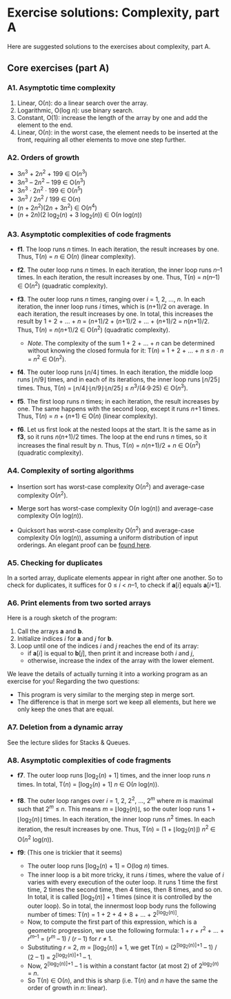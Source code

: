 # Exercise solutions: Complexity, part A

Here are suggested solutions to the exercises about complexity, part A.

## Core exercises (part A)

### A1. Asymptotic time complexity

1. Linear, O(*n*): do a linear search over the array.
2. Logarithmic, O(log *n*): use binary search.
3. Constant, O(1): increase the length of the array by one and add the element to the end.
4. Linear, O(*n*): in the worst case, the element needs to be inserted at the front, requiring all other elements to move one step further.

### A2. Orders of growth

- 3*n*<sup>3</sup> + 2*n*<sup>2</sup> + 199 ∈ O(*n*<sup>3</sup>)
- 3*n*<sup>3</sup> – 2*n*<sup>2</sup> – 199 ∈ O(*n*<sup>3</sup>)
- 3*n*<sup>3</sup> · 2*n*<sup>2</sup> · 199 ∈ O(*n*<sup>5</sup>)
- 3*n*<sup>3</sup> / 2*n*<sup>2</sup> / 199 ∈ O(*n*)
- (*n* + 2*n*<sup>2</sup>)(2*n* + 3*n*<sup>2</sup>) ∈ O(*n*<sup>4</sup>)
- (*n* + 2*n*)(2 log<sub>2</sub>(*n*) + 3 log<sub>2</sub>(*n*)) ∈ O(*n* log(*n*))

### A3. Asymptotic complexities of code fragments

- **f1**.
  The loop runs *n* times.
  In each iteration, the result increases by one.
  Thus, T(*n*) = *n* ∈ O(*n*) (linear complexity).

- **f2**.
  The outer loop runs *n* times.
  In each iteration, the inner loop runs *n*–1 times.
  In each iteration, the result increases by one.
  Thus, T(*n*) = *n*(*n*–1) ∈ O(*n*<sup>2</sup>) (quadratic complexity).

- **f3**.
  The outer loop runs *n* times, ranging over *i* = 1, 2, …, *n*.
  In each iteration, the inner loop runs *i* times, which is (*n*+1)/2 on average.
  In each iteration, the result increases by one.
  In total, this increases the result by 1 + 2 + … + *n* = (*n*+1)/2 + (*n*+1)/2 + … + (*n*+1)/2 = *n*(*n*+1)/2.
  Thus, T(*n*) = *n*(*n*+1)/2 ∈ O(*n*<sup>2</sup>) (quadratic complexity).

  - *Note*.
    The complexity of the sum 1 + 2 + … + *n* can be determined without knowing the closed formula for it: T(*n*) = 1 + 2 + … + *n* ≤ *n* ∙ *n* = *n*<sup>2</sup> ∈ O(*n*<sup>2</sup>).

- **f4**.
  The outer loop runs ⌊*n*/4⌋ times.
  In each iteration, the middle loop runs ⌊*n*/9⌋ times, and in each of its iterations, the inner loop runs ⌊*n*/25⌋ times.
  Thus, T(*n*) = ⌊*n*/4⌋·⌊*n*/9⌋·⌊*n*/25⌋ ≤ *n*<sup>3</sup>/(4·9·25) ∈ O(*n*<sup>3</sup>).

- **f5**.
  The first loop runs *n* times; in each iteration, the result increases by one.
  The same happens with the second loop, except it runs *n*+1 times.
  Thus, T(*n*) = *n* + (*n*+1) ∈ O(*n*) (linear complexity).

- **f6**.
  Let us first look at the nested loops at the start.
  It is the same as in **f3**, so it runs *n*(*n*+1)/2 times.
  The loop at the end runs *n* times, so it increases the final result by *n*.
  Thus, T(*n*) = *n*(*n*+1)/2 + *n* ∈ O(*n*<sup>2</sup>) (quadratic complexity).

### A4. Complexity of sorting algorithms

- Insertion sort has worst-case complexity O(*n*<sup>2</sup>) and average-case complexity O(*n*<sup>2</sup>).

- Merge sort has worst-case complexity O(*n* log(*n*)) and average-case complexity O(*n* log(*n*)).

- Quicksort has worst-case complexity O(*n*<sup>2</sup>) and average-case complexity O(*n* log(*n*)), assuming a uniform distribution of input orderings.
  An elegant proof can be [found here](https://en.wikipedia.org/wiki/Quicksort#Using_a_binary_search_tree).

### A5. Checking for duplicates

In a sorted array, duplicate elements appear in right after one another.
So to check for duplicates, it suffices for 0 ≤ *i* < *n*–1, to check if **a**[*i*] equals **a**[*i*+1].

### A6. Print elements from two sorted arrays

Here is a rough sketch of the program:

1. Call the arrays **a** and **b**.
2. Initialize indices *i* for **a** and *j* for **b**.
3. Loop until one of the indices *i* and *j* reaches the end of its array:
    - if **a**[*i*] is equal to **b**[*j*], then print it and increase both *i* and *j*,
    - otherwise, increase the index of the array with the lower element.

We leave the details of actually turning it into a working program as an exercise for you!
Regarding the two questions:

- This program is very similar to the merging step in merge sort.
- The difference is that in merge sort we keep all elements, but here we only keep the ones that are equal.

### A7. Deletion from a dynamic array

See the lecture slides for Stacks & Queues.

### A8. Asymptotic complexities of code fragments

- **f7**.
  The outer loop runs [log<sub>2</sub>(*n*) + 1] times, and the inner loop runs *n* times.
  In total, T(*n*) = [log<sub>2</sub>(*n*) + 1] *n* ∈ O(*n* log(*n*)).

- **f8**.
  The outer loop ranges over *i* = 1, 2, 2<sup>2</sup>, …, 2<sup>*m*</sup> where *m* is maximal such that 2<sup>*m*</sup> ≤ *n*.
  This means *m* = ⌊log<sub>2</sub>(*n*)⌋, so the outer loop runs 1 + ⌊log<sub>2</sub>(*n*)⌋ times.
  In each iteration, the inner loop runs *n*<sup>2</sup> times.
  In each iteration, the result increases by one.
  Thus, T(*n*) = (1 + ⌊log<sub>2</sub>(*n*)⌋) *n*<sup>2</sup> ∈ O(*n*<sup>2</sup> log(*n*)).

- **f9**: (This one is trickier that it seems)

    - The outer loop runs [log<sub>2</sub>(*n*) + 1] = O(log *n*) times.
    - The inner loop is a bit more tricky, it runs *i* times, where the value of *i* varies with every execution of the outer loop.
      It runs 1 time the first time, 2 times the second time, then 4 times, then 8 times, and so on.
      In total, it is called [log<sub>2</sub>(*n*)] + 1 times (since it is controlled by the outer loop).
      So in total, the innermost loop body runs the following number of times: T(*n*) = 1 + 2 + 4 + 8 + ... + 2<sup>[log<sub>2</sub>(*n*)]</sup>.
    - Now, to compute the first part of this expression, which is a geometric progression, we use the following formula: 1 + *r* + *r*<sup>2</sup> + ... + *r*<sup>*m*–1</sup> = (*r*<sup>*m*</sup> – 1) / (*r* – 1) for *r* ≠ 1.
    - Substituting *r* = 2, *m* = [log<sub>2</sub>(*n*)] + 1, we get T(*n*) = (2<sup>[log<sub>2</sub>(*n*)]+1</sup> – 1) / (2 – 1) = 2<sup>[log<sub>2</sub>(*n*)]+1</sup> – 1.
    - Now, 2<sup>[log<sub>2</sub>(*n*)]+1</sup> – 1 is within a constant factor (at most 2) of 2<sup>log<sub>2</sub>(*n*)</sup> = *n*.
    - So T(*n*) ∈ O(*n*), and this is sharp (i.e. T(*n*) and *n* have the same the order of growth in *n*: linear).
